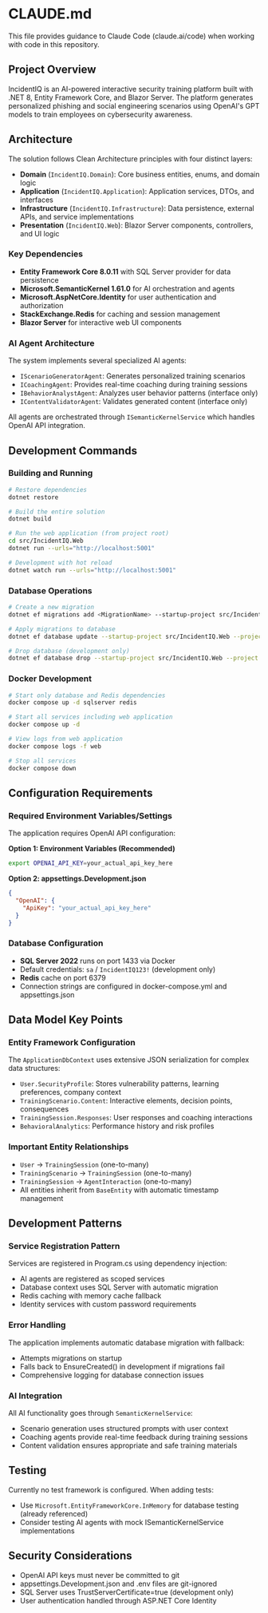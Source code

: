 # CLAUDE.md

This file provides guidance to Claude Code (claude.ai/code) when working with code in this repository.

## Project Overview

IncidentIQ is an AI-powered interactive security training platform built with .NET 8, Entity Framework Core, and Blazor Server. The platform generates personalized phishing and social engineering scenarios using OpenAI's GPT models to train employees on cybersecurity awareness.

## Architecture

The solution follows Clean Architecture principles with four distinct layers:

- **Domain** (`IncidentIQ.Domain`): Core business entities, enums, and domain logic
- **Application** (`IncidentIQ.Application`): Application services, DTOs, and interfaces  
- **Infrastructure** (`IncidentIQ.Infrastructure`): Data persistence, external APIs, and service implementations
- **Presentation** (`IncidentIQ.Web`): Blazor Server components, controllers, and UI logic

### Key Dependencies

- **Entity Framework Core 8.0.11** with SQL Server provider for data persistence
- **Microsoft.SemanticKernel 1.61.0** for AI orchestration and agents
- **Microsoft.AspNetCore.Identity** for user authentication and authorization
- **StackExchange.Redis** for caching and session management
- **Blazor Server** for interactive web UI components

### AI Agent Architecture

The system implements several specialized AI agents:
- `IScenarioGeneratorAgent`: Generates personalized training scenarios
- `ICoachingAgent`: Provides real-time coaching during training sessions
- `IBehaviorAnalystAgent`: Analyzes user behavior patterns (interface only)
- `IContentValidatorAgent`: Validates generated content (interface only)

All agents are orchestrated through `ISemanticKernelService` which handles OpenAI API integration.

## Development Commands

### Building and Running

```bash
# Restore dependencies
dotnet restore

# Build the entire solution
dotnet build

# Run the web application (from project root)
cd src/IncidentIQ.Web
dotnet run --urls="http://localhost:5001"

# Development with hot reload
dotnet watch run --urls="http://localhost:5001"
```

### Database Operations

```bash
# Create a new migration
dotnet ef migrations add <MigrationName> --startup-project src/IncidentIQ.Web --project src/IncidentIQ.Infrastructure

# Apply migrations to database
dotnet ef database update --startup-project src/IncidentIQ.Web --project src/IncidentIQ.Infrastructure

# Drop database (development only)
dotnet ef database drop --startup-project src/IncidentIQ.Web --project src/IncidentIQ.Infrastructure --force
```

### Docker Development

```bash
# Start only database and Redis dependencies
docker compose up -d sqlserver redis

# Start all services including web application
docker compose up -d

# View logs from web application
docker compose logs -f web

# Stop all services
docker compose down
```

## Configuration Requirements

### Required Environment Variables/Settings

The application requires OpenAI API configuration:

**Option 1: Environment Variables (Recommended)**
```bash
export OPENAI_API_KEY=your_actual_api_key_here
```

**Option 2: appsettings.Development.json**
```json
{
  "OpenAI": {
    "ApiKey": "your_actual_api_key_here"
  }
}
```

### Database Configuration

- **SQL Server 2022** runs on port 1433 via Docker
- Default credentials: `sa` / `IncidentIQ123!` (development only)
- **Redis** cache on port 6379
- Connection strings are configured in docker-compose.yml and appsettings.json

## Data Model Key Points

### Entity Framework Configuration

The `ApplicationDbContext` uses extensive JSON serialization for complex data structures:
- `User.SecurityProfile`: Stores vulnerability patterns, learning preferences, company context
- `TrainingScenario.Content`: Interactive elements, decision points, consequences
- `TrainingSession.Responses`: User responses and coaching interactions
- `BehavioralAnalytics`: Performance history and risk profiles

### Important Entity Relationships

- `User` → `TrainingSession` (one-to-many)
- `TrainingScenario` → `TrainingSession` (one-to-many)  
- `TrainingSession` → `AgentInteraction` (one-to-many)
- All entities inherit from `BaseEntity` with automatic timestamp management

## Development Patterns

### Service Registration Pattern

Services are registered in Program.cs using dependency injection:
- AI agents are registered as scoped services
- Database context uses SQL Server with automatic migration
- Redis caching with memory cache fallback
- Identity services with custom password requirements

### Error Handling

The application implements automatic database migration with fallback:
- Attempts migrations on startup
- Falls back to EnsureCreated() in development if migrations fail
- Comprehensive logging for database connection issues

### AI Integration

All AI functionality goes through `SemanticKernelService`:
- Scenario generation uses structured prompts with user context
- Coaching agents provide real-time feedback during training sessions
- Content validation ensures appropriate and safe training materials

## Testing

Currently no test framework is configured. When adding tests:
- Use `Microsoft.EntityFrameworkCore.InMemory` for database testing (already referenced)
- Consider testing AI agents with mock ISemanticKernelService implementations

## Security Considerations

- OpenAI API keys must never be committed to git
- appsettings.Development.json and .env files are git-ignored
- SQL Server uses TrustServerCertificate=true (development only)
- User authentication handled through ASP.NET Core Identity